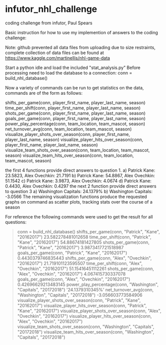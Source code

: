 # infutor_nhl_challenge
coding challenge from infutor, Paul Spears

Basic instruction for how to use my implemention of answers to the coding challenge:

Note: github prevented all data files from uploading due to size restraints, 
  complete collection of data files can be found at https://www.kaggle.com/martinellis/nhl-game-data

Start a python idle and load the included "stat_analysis.py"
Before processing need to load the database to a connection: conn = build_nhl_database()

Now a variety of commands can be run to get statistics on the data, commands are of the form as follows:

shifts_per_game(conn, player_first_name, player_last_name, season)
time_per_shift(conn, player_first_name, player_last_name, season)
shots_per_game(conn, player_first_name, player_last_name, season)
goals_per_game(conn, player_first_name, player_last_name, season)
power_play_percentage(conn, team_location, team_mascot, season)
net_turnover_avg(conn, team_location, team_mascot, season)
visualize_player_shots_over_season(conn, player_first_name, player_last_name, season)
visualize_player_hits_over_season(conn, player_first_name, player_last_name, season)
visualize_team_shots_over_season(conn, team_location, team_mascot, season)
visualize_team_hits_over_season(conn, team_location, team_mascot, season)

the first 4 functions provide direct answers to question 1.
a) Patrick Kane: 23.5823, Alex Ovechkin: 21.7191
b) Patrick Kane: 54.8867, Alex Ovechkin: 51.1542
c) Patrick Kane:  3.9873, Alex Ovechkin:  4.0674
d) Patrick Kane:  0.4430, Alex Ovechkin:  0.4297
the next 2 function provide direct answers to question 3
a) Washington Capitals: 24.1379%
b) Washington Capitals: -3.0566
The remaining visualization functions produce the requested graphs on command as scatter plots, tracking stats over the course of a season


For reference the following commands were used to get the result for all questions:
> conn = build_nhl_database()
> shifts_per_game(conn, "Patrick", "Kane", "20162017")
23.582278481012658
> time_per_shift(conn, "Patrick", "Kane", "20162017")
54.88674181427805
> shots_per_game(conn, "Patrick", "Kane", "20162017")
3.9873417721518987
> goals_per_game(conn, "Patrick", "Kane", "20162017")
0.4430379746835443
> shifts_per_game(conn, "Alex", "Ovechkin", "20162017")
21.719101123595507
> time_per_shift(conn, "Alex", "Ovechkin", "20162017")
51.15416451112261
> shots_per_game(conn, "Alex", "Ovechkin", "20162017")
4.067415730337078
> goals_per_game(conn, "Alex", "Ovechkin", "20162017")
0.42696629213483145
> power_play_percentage(conn, "Washington", "Capitals", "20172018")
'24.1379310345%'
> net_turnover_avg(conn, "Washington", "Capitals", "20172018")
-3.056603773584906
> visualize_player_shots_over_season(conn, "Patrick", "Kane", "20162017")
> visualize_player_hits_over_season(conn, "Patrick", "Kane", "20162017")
> visualize_player_shots_over_season(conn, "Alex", "Ovechkin", "20162017")
> visualize_player_hits_over_season(conn, "Alex", "Ovechkin", "20162017")
> visualize_team_shots_over_season(conn, "Washington", "Capitals", "20172018")
> visualize_team_hits_over_season(conn, "Washington", "Capitals", "20172018")
>
